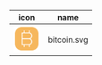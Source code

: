 | icon | name |
| --- | --- |
| <img src='./bitcoin.svg' width='48' height='48' /> | bitcoin.svg | | <img src='./ethereum.svg' width='48' height='48' /> | ethereum.svg | | <img src='./ethereumclassic.svg' width='48' height='48' /> | ethereumclassic.svg | | <img src='./litecoin.svg' width='48' height='48' /> | litecoin.svg | | <img src='./monero.svg' width='48' height='48' /> | monero.svg | | <img src='./zcash.svg' width='48' height='48' /> | zcash.svg |
